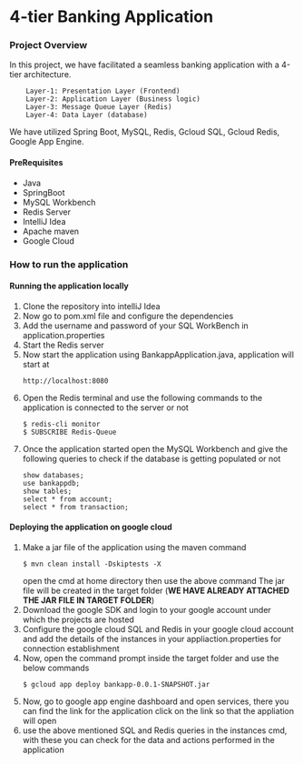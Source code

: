 # 4-tier Banking Application
### Project Overview
In this project, we have facilitated a seamless banking application with a 4-tier architecture.
	 
		Layer-1: Presentation Layer (Frontend)
		Layer-2: Application Layer (Business logic)
		Layer-3: Message Queue Layer (Redis)
		Layer-4: Data Layer (database)

We have utilized Spring Boot, MySQL, Redis, Gcloud SQL, Gcloud Redis, Google App Engine.

#### PreRequisites
* Java
* SpringBoot
* MySQL Workbench
* Redis Server
* IntelliJ Idea
* Apache maven
* Google Cloud

### How to run the application

#### Running the application locally
1. Clone the repository into intelliJ Idea
2. Now go to pom.xml file and configure the dependencies
3. Add the username and password of your SQL WorkBench in application.properties
4. Start the Redis server
5. Now start the application using BankappApplication.java, application will start at
   ```
   http://localhost:8080
   ```
7. Open the Redis terminal and use the following commands to the application is connected to the server or not
   ```
   $ redis-cli monitor
   $ SUBSCRIBE Redis-Queue
   ```
8. Once the application started open the MySQL Workbench and give the following queries to check if the database is getting populated or not
   ```
   show databases;
   use bankappdb;
   show tables;
   select * from account;
   select * from transaction;

#### Deploying the application on google cloud

1. Make a jar file of the application using the maven command 
   ```
   $ mvn clean install -Dskiptests -X
   ```
    open the cmd at home directory then use the above command
    The jar file will be created in the target folder (**WE HAVE ALREADY ATTACHED THE JAR FILE IN TARGET FOLDER**)
2. Download the google SDK and login to your google account under which the projects are hosted
3. Configure the google cloud SQL and Redis in your google cloud account and add the details of the instances in your appliaction.properties for connection establishment
4. Now, open the command prompt inside the target folder and use the below commands
   ```
   $ gcloud app deploy bankapp-0.0.1-SNAPSHOT.jar
   ```
5. Now, go to google app engine dashboard and open services, there you can find the link for the application click on the link so that the appliation will open
6. use the above mentioned SQL and Redis queries in the instances cmd, with these you can check for the data and actions performed in the application  
   


